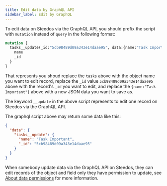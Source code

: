 ```yaml
---
title: Edit data by GraphQL API
sidebar_label: Edit by GraphQL
---
```


To edit data on Steedos via the GraphQL API, you should prefix the script with `mutation` instead of `query` in the following format:

```graphql
mutation {
  tasks__update(_id:"5cb98489d09a343e14daae95", data:{name:"Task Important"}) {
    name
    _id
  }
}
```

That represents you shoud replace the `tasks` above with the object name you want to edit record, replace the `_id` value `5cb98489d09a343e14daae95` above with the record's `_id` you want to edit, and replace the `{name:"Task Important"}` above with a new JSON data you want to save as.

The keyword `__update` in the above script represents to edit one record on Steedos via the GraphQL API.

The graphql script above may return some data like this:

```json
{
  "data": {
    "tasks__update": {
      "name": "Task Important",
      "_id": "5cb98489d09a343e14daae95"
    }
  }
}
```

When somebody update data via the GraphQL API on Steedos, they can edit records of the object and field only they have permission to update, see [About data permissions](/docs/api/graphql#about-data-permissions) for more information.
